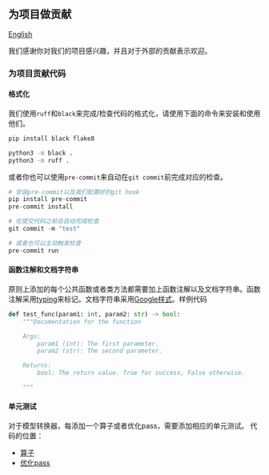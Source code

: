 ## 为项目做贡献
[English](CONTRIBUTING.md)

我们感谢你对我们的项目感兴趣，并且对于外部的贡献表示欢迎。

### 为项目贡献代码

#### 格式化

我们使用`ruff`和`black`来完成/检查代码的格式化，请使用下面的命令来安装和使用他们。
```bash
pip install black flake8

python3 -m black .
python3 -m ruff .
```

或者你也可以使用`pre-commit`来自动在`git commit`前完成对应的检查。
```py
# 安装pre-commit以及我们配置好的git hook
pip install pre-commit
pre-commit install

# 在提交代码之前会自动完成检查
git commit -m "test"

# 或者也可以主动触发检查
pre-commit run
```

#### 函数注解和文档字符串

原则上添加的每个公共函数或者类方法都需要加上函数注解以及文档字符串。函数注解采用[typing](https://docs.python.org/3/library/typing.html)来标记。文档字符串采用[Google样式](https://sphinxcontrib-napoleon.readthedocs.io/en/latest/example_google.html)。样例代码
```py
def test_func(param1: int, param2: str) -> bool:
    """Documentation for the function

    Args:
        param1 (int): The first parameter.
        param2 (str): The second parameter.

    Returns:
        bool: The return value. True for success, False otherwise.

    """
```

#### 单元测试

对于模型转换器，每添加一个算子或者优化pass，需要添加相应的单元测试。
代码的位置：
- [算子](tests/converter_op_test.py)
- [优化pass](tests/converter_op_test.py)
